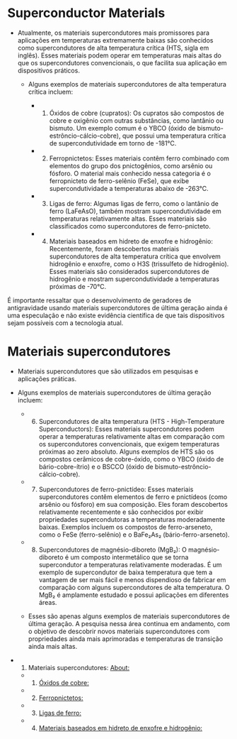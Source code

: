 # Superconductor Materials

- Atualmente, os materiais supercondutores mais promissores para aplicações em temperaturas extremamente baixas
   são conhecidos como supercondutores de alta temperatura crítica (HTS, sigla em inglês).
    Esses materiais podem operar em temperaturas mais altas do que os supercondutores convencionais,
     o que facilita sua aplicação em dispositivos práticos.

	- Alguns exemplos de materiais supercondutores de alta temperatura crítica incluem:
	
      - 1. Óxidos de cobre (cupratos):
            Os cupratos são compostos de cobre e oxigênio com outras substâncias,
             como lantânio ou bismuto. Um exemplo comum é o YBCO (óxido de bismuto-estrôncio-cálcio-cobre),
              que possui uma temperatura crítica de supercondutividade em torno de -181°C.
              
      - 2. Ferropnictetos:
            Esses materiais contêm ferro combinado com elementos do grupo dos pnictogênios,
             como arsênio ou fósforo. O material mais conhecido nessa categoria 
              é o ferropnicteto de ferro-selênio (FeSe), que exibe supercondutividade a temperaturas abaixo de -263°C.
              
      - 3. Ligas de ferro:
            Algumas ligas de ferro, como o lantânio de ferro (LaFeAsO),
             também mostram supercondutividade em temperaturas relativamente altas.
              Esses materiais são classificados como supercondutores de ferro-pnicteto.
              
      - 4. Materiais baseados em hidreto de enxofre e hidrogênio:
            Recentemente, foram descobertos materiais supercondutores de alta temperatura crítica
             que envolvem hidrogênio e enxofre, como o H3S (trissulfeto de hidrogênio).
              Esses materiais são considerados supercondutores de hidrogênio
               e mostram supercondutividade a temperaturas próximas de -70°C.

É importante ressaltar que o desenvolvimento de geradores de antigravidade usando materiais supercondutores
 de última geração ainda é uma especulação e não existe evidência científica de que tais dispositivos
  sejam possíveis com a tecnologia atual.

# Materiais supercondutores
- Materiais supercondutores que são utilizados em pesquisas e aplicações práticas.
 - Alguns exemplos de materiais supercondutores de última geração incluem:
   - 6. Supercondutores de alta temperatura (HTS - High-Temperature Superconductors):
	 Esses materiais supercondutores podem operar a temperaturas relativamente altas
	  em comparação com os supercondutores convencionais,
	   que exigem temperaturas próximas ao zero absoluto.
	    Alguns exemplos de HTS são os compostos cerâmicos de cobre-óxido,
	     como o YBCO (óxido de bário-cobre-ítrio) e o BSCCO (óxido de bismuto-estrôncio-cálcio-cobre).
			      
   - 7. Supercondutores de ferro-pnictídeo:
	 Esses materiais supercondutores contêm elementos de ferro e pnictídeos (como arsênio ou fósforo) em sua composição.
	  Eles foram descobertos relativamente recentemente
	   e são conhecidos por exibir propriedades supercondutoras a temperaturas moderadamente baixas.
	    Exemplos incluem os compostos de ferro-arseneto, como o FeSe (ferro-selênio) e o BaFe₂As₂ (bário-ferro-arseneto).
			      
   - 8. Supercondutores de magnésio-diboreto (MgB₂):
	 O magnésio-diboreto é um composto intermetálico que se torna supercondutor a temperaturas relativamente moderadas.
	  É um exemplo de supercondutor de baixa temperatura que tem a vantagem
	   de ser mais fácil e menos dispendioso de fabricar em comparação com alguns supercondutores de alta temperatura.
	    O MgB₂ é amplamente estudado e possui aplicações em diferentes áreas.

   - Esses são apenas alguns exemplos de materiais supercondutores de última geração.
      A pesquisa nessa área continua em andamento, com o objetivo de descobrir novos materiais supercondutores
       com propriedades ainda mais aprimoradas e temperaturas de transição ainda mais altas.

- 1. Materiais supercondutores: [About:](https://github.com/c2V2ZW4K/portal/blob/main/assets/docs/earth/sci-fi/sci-fi_terra_split/GEG-GAG/AntigGavity-Techno/AntiGravity-Generator/superconductor-materials/readme.md)
  - 1. [Óxidos de cobre:](url)
  - 2. [Ferropnictetos:](url)
  - 3. [Ligas de ferro:](url)
  - 4. [Materiais baseados em hidreto de enxofre e hidrogênio:](url)
